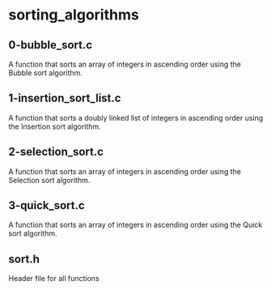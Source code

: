# sorting_algorithms
## 0-bubble_sort.c
A function that sorts an array of integers in ascending order using the Bubble sort algorithm.
## 1-insertion_sort_list.c
A function that sorts a doubly linked list of integers in ascending order using the Insertion sort algorithm.
## 2-selection_sort.c
A function that sorts an array of integers in ascending order using the Selection sort algorithm.
## 3-quick_sort.c
A function that sorts an array of integers in ascending order using the Quick sort algorithm.
## sort.h
Header file for all functions
